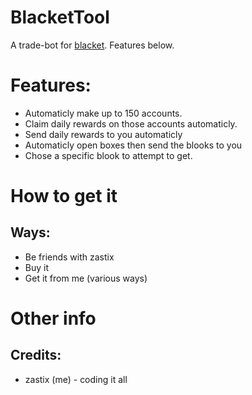 # BlacketTool
A trade-bot for [blacket](https://beta.blacket.org/). Features below.
# Features:
- Automaticly make up to 150 accounts.
- Claim daily rewards on those accounts automaticly.
- Send daily rewards to you automaticly
- Automaticly open boxes then send the blooks to you
- Chose a specific blook to attempt to get.
# How to get it
## Ways:
- Be friends with zastix
- Buy it
- Get it from me (various ways)
# Other info
## Credits:
- zastix (me) - coding it all <!-- LMFAO -->
